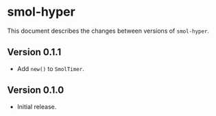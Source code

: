 # smol-hyper

This document describes the changes between versions of `smol-hyper`.

## Version 0.1.1

- Add `new()` to `SmolTimer`.

## Version 0.1.0

- Initial release.
